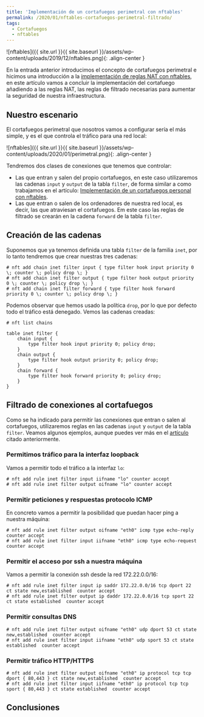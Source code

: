 ```yaml
---
title: 'Implementación de un cortafuegos perimetral con nftables'
permalink: /2020/01/nftables-cortafuegos-perimetral-filtrado/
tags:
  - Cortafuegos
  - nftables
---
```


![nftables]({{ site.url }}{{ site.baseurl }}/assets/wp-content/uploads/2019/12/nftables.png){: .align-center }

En la entrada anterior introducimos el concepto de cortafuegos perimetral e hicimos una introducción a la [implementación de reglas NAT con nftables](https://www.josedomingo.org/pledin/2020/01/nftables-cortafuegos-perimetral-nat/), en este artículo vamos a concluir la implementación del cortafuego añadiendo a las reglas NAT, las reglas de filtrado necesarias para aumentar la seguridad de nuestra infraestructura.

## Nuestro escenario

El cortafuegos perimetral que nosotros vamos a configurar sería el más simple, y es el que controla el tráfico para una red local:

![nftables]({{ site.url }}{{ site.baseurl }}/assets/wp-content/uploads/2020/01/perimetral.png){: .align-center }

Tendremos dos clases de conexiones que tenemos que controlar:

* Las que entran y salen del propio cortafuegos, en este caso utilizaremos las cadenas `input` y `output` de la tabla `filter`, de forma similar a como trabajamos en el artículo: [Implementación de un cortafuegos personal con nftables](https://www.josedomingo.org/pledin/2019/12/nftables-cortafuegos-personal/).
* Las que entran o salen de los ordenadores de nuestra red local, es decir, las que atraviesan el cortafuegos. Em este caso las reglas de filtrado se crearán en la cadena `forward` de la tabla `filter`.

<!--more-->

## Creación de las cadenas

Suponemos que ya tenemos definida una tabla `filter` de la familia `inet`, por lo tanto tendremos que crear nuestras tres cadenas:

    # nft add chain inet filter input { type filter hook input priority 0 \; counter \; policy drop \; }
    # nft add chain inet filter output { type filter hook output priority 0 \; counter \; policy drop \; }
    # nft add chain inet filter forward { type filter hook forward priority 0 \; counter \; policy drop \; }

Podemos observar que hemos usado la política `drop`, por lo que por defecto todo el tráfico está denegado. Vemos las cadenas creadas:

    # nft list chains

    table inet filter {
    	chain input {
    		type filter hook input priority 0; policy drop;
    	}
    	chain output {
    		type filter hook output priority 0; policy drop;
    	}
    	chain forward {
    		type filter hook forward priority 0; policy drop;
    	}
    }

## Filtrado de conexiones al cortafuegos

Como se ha indicado para permitir las conexiones que entran o salen al cortafuegos, utilizaremos reglas en las cadenas `input` y `output` de la tabla `filter`. Veamos algunos ejemplos, aunque puedes ver más en el [artículo](https://www.josedomingo.org/pledin/2019/12/nftables-cortafuegos-personal/) citado anteriormente.

### Permitimos tráfico para la interfaz loopback

Vamos a permitir todo el tráfico a la interfaz `lo`:

    # nft add rule inet filter input iifname "lo" counter accept    
    # nft add rule inet filter output oifname "lo" counter accept

### Permitir peticiones y respuestas protocolo ICMP

En concreto vamos a permitir la posibilidad que puedan hacer ping a nuestra máquina:

    # nft add rule inet filter output oifname "eth0" icmp type echo-reply counter accept
    # nft add rule inet filter input iifname "eth0" icmp type echo-request counter accept

### Permitir el acceso por ssh a nuestra máquina

 Vamos a permitir la conexión ssh desde la red 172.22.0.0/16:

    # nft add rule inet filter input ip saddr 172.22.0.0/16 tcp dport 22 ct state new,established  counter accept
    # nft add rule inet filter output ip daddr 172.22.0.0/16 tcp sport 22 ct state established  counter accept

### Permitir consultas DNS

    # nft add rule inet filter output oifname "eth0" udp dport 53 ct state new,established  counter accept
    # nft add rule inet filter input iifname "eth0" udp sport 53 ct state established  counter accept


### Permitir tráfico HTTP/HTTPS

    # nft add rule inet filter output oifname "eth0" ip protocol tcp tcp dport { 80,443 } ct state new,established  counter accept
    # nft add rule inet filter input iifname "eth0" ip protocol tcp tcp sport { 80,443 } ct state established  counter accept



## Conclusiones

